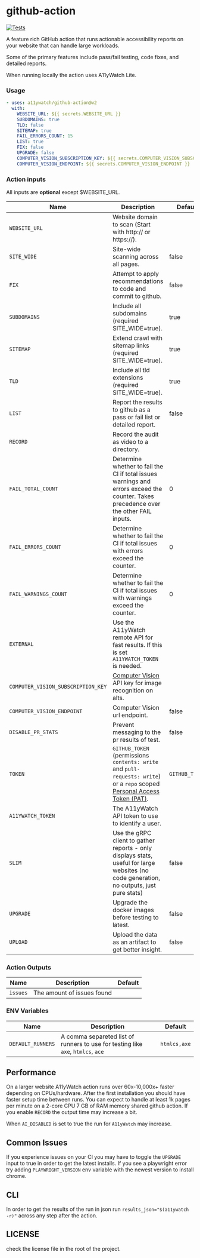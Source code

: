# github-action

[![Tests](https://github.com/a11ywatch/github-actions/actions/workflows/action.yml/badge.svg)](https://github.com/a11ywatch/github-actions/actions/workflows/action.yml)

A feature rich GitHub action that runs actionable accessibility reports on your website that can handle large workloads.

Some of the primary features include pass/fail testing, code fixes, and detailed reports.

When running locally the action uses A11yWatch Lite.

### Usage

```yaml
- uses: a11ywatch/github-action@v2
  with:
    WEBSITE_URL: ${{ secrets.WEBSITE_URL }}
    SUBDOMAINS: true
    TLD: false
    SITEMAP: true
    FAIL_ERRORS_COUNT: 15
    LIST: true
    FIX: false
    UPGRADE: false
    COMPUTER_VISION_SUBSCRIPTION_KEY: ${{ secrets.COMPUTER_VISION_SUBSCRIPTION_KEY }}
    COMPUTER_VISION_ENDPOINT: ${{ secrets.COMPUTER_VISION_ENDPOINT }}
```

### Action inputs

All inputs are **optional** except $WEBSITE_URL.

| Name                               | Description                                                                                                                                                                                                              | Default        |
| ---------------------------------- | ------------------------------------------------------------------------------------------------------------------------------------------------------------------------------------------------------------------------ | -------------- |
| `WEBSITE_URL`                      | Website domain to scan (Start with http:// or https://).                                                                                                                                                                 |                |
| `SITE_WIDE`                        | Site-wide scanning across all pages.                                                                                                                                                                                     | false          |
| `FIX`                              | Attempt to apply recommendations to code and commit to github.                                                                                                                                                           | false          |
| `SUBDOMAINS`                       | Include all subdomains (required SITE_WIDE=true).                                                                                                                                                                        | true           |
| `SITEMAP`                          | Extend crawl with sitemap links (required SITE_WIDE=true).                                                                                                                                                               | true           |
| `TLD`                              | Include all tld extensions (required SITE_WIDE=true).                                                                                                                                                                    | true           |
| `LIST`                             | Report the results to github as a pass or fail list or detailed report.                                                                                                                                                  | false          |
| `RECORD`                           | Record the audit as video to a directory.                                                                                                                                                                                |                |
| `FAIL_TOTAL_COUNT`                 | Determine whether to fail the CI if total issues warnings and errors exceed the counter. Takes precedence over the other FAIL inputs.                                                                                    | 0              |
| `FAIL_ERRORS_COUNT`                | Determine whether to fail the CI if total issues with errors exceed the counter.                                                                                                                                         | 0              |
| `FAIL_WARNINGS_COUNT`              | Determine whether to fail the CI if total issues with warnings exceed the counter.                                                                                                                                       | 0              |
| `EXTERNAL`                         | Use the A11yWatch remote API for fast results. If this is set `A11YWATCH_TOKEN` is needed.                                                                                                                               |                |
| `COMPUTER_VISION_SUBSCRIPTION_KEY` | [Computer Vision](https://azure.microsoft.com/en-us/services/cognitive-services/computer-vision/#overview) API key for image recognition on alts.                                                                        |                |
| `COMPUTER_VISION_ENDPOINT`         | Computer Vision url endpoint.                                                                                                                                                                                            | false          |
| `DISABLE_PR_STATS`                 | Prevent messaging to the pr results of test.                                                                                                                                                                             | false          |
| `TOKEN`                            | `GITHUB_TOKEN` (permissions `contents: write` and `pull-requests: write`) or a `repo` scoped [Personal Access Token (PAT)](https://docs.github.com/en/github/authenticating-to-github/creating-a-personal-access-token). | `GITHUB_TOKEN` |
| `A11YWATCH_TOKEN`                  | The A11yWatch API token to use to identify a user.                                                                                                                                                                       |                |
| `SLIM`                             | Use the gRPC client to gather reports - only displays stats, useful for large websites (no code generation, no outputs, just pure stats)                                                                                 | false          |
| `UPGRADE`                          | Upgrade the docker images before testing to latest.                                                                                                                                                                      | false          |
| `UPLOAD`                           | Upload the data as an artifact to get better insight.                                                                                                                                                                      | false          |

### Action Outputs

| Name     | Description                | Default |
| -------- | -------------------------- | ------- |
| `issues` | The amount of issues found |         |

### ENV Variables

| Name              | Description                                                                      | Default      |
| ----------------- | -------------------------------------------------------------------------------- | ------------ |
| `DEFAULT_RUNNERS` | A comma separeted list of runners to use for testing like `axe`, `htmlcs`, `ace` | `htmlcs,axe` |

## Performance

On a larger website A11yWatch action runs over 60x-10,000x+ faster depending on CPUs/hardware. After the first installation you should have faster setup time between runs.
You can expect to handle at least 1k pages per minute on a 2-core CPU 7 GB of RAM memory shared github action. If you enable `RECORD` the output time may increase a bit.

When `AI_DISABLED` is set to true the run for `A11yWatch` may increase.

## Common Issues

If you experience issues on your CI you may have to toggle the `UPGRADE` input to true in order to get the latest installs. If you see
a playwright error try adding `PLAYWRIGHT_VERSION` env variable with the newest version to install chrome.

## CLI

In order to get the results of the run in json run `results_json="$(a11ywatch -r)"` across any step after the action.

## LICENSE

check the license file in the root of the project.
